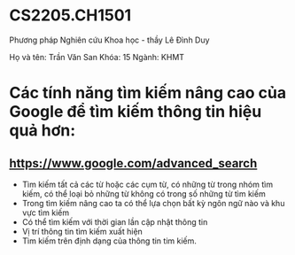 # CS2205.CH1501
Phương pháp Nghiên cứu Khoa học - thầy Lê Đình Duy

Họ và tên: Trần Văn San
Khóa: 15
Ngành: KHMT

# Các tính năng tìm kiếm nâng cao của Google để tìm kiếm thông tin hiệu quả hơn:

##  https://www.google.com/advanced_search
   - Tìm kiếm tất cả các từ hoặc các cụm từ, có những từ trong nhóm tìm kiếm, có thể loại bỏ những từ không có trong số những từ tìm kiếm
   - Trong tìm kiếm nâng cao ta có thể lựa chọn bất kỳ ngôn ngữ nào và khu vực tìm kiếm
   - Có thể tìm kiếm với thời gian lần cập nhật thông tin 
   - Vị trí thông tin tìm kiếm xuất hiện
   - Tìm kiếm trên định dạng của thông tin tim kiếm.
